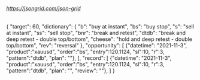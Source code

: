 ######   https://jsongrid.com/json-grid

{
    "target": 60,
    "dictionary": {
        "b": "buy at instant",
        "bs": "buy stop",
        "s": "sell at instant",
        "ss": "sell stop",
        "bnr": "break and retest",
        "dtdb": "break and deep retest - double top/bottom",
        "cheese": "hold and deep retest - double top/bottom",
        "rev": "reversal" 
    },
    "opportunity": [
        {"datetime": "2021-11-3", "product":"xauusd", "order":"bs", "entry":120.1124, "sl":10, "r":3, "pattern":"dtdb", "plan": ""},
    ],
    "record": [
        {"datetime": "2021-11-3", "product":"xauusd", "order":"bs", "entry":120.1124, "sl":10, "r":3, "pattern":"dtdb", "plan": "", "review": ""},
    ]
}